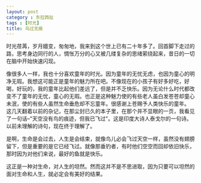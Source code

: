 ```yaml
---
layout: post
category : 东拉西扯
tags : [时光]
title: 鸟过无痕
---
```

时光荏苒，岁月嬗变，匆匆地，我来到这个世上已有二十年多了。回首脚下走过的路，思考身边同行的人，惆怅万分的心又被几缕复杂的思绪萦绕起来，昔日的一切在脑中开始快速闪现。 
      
像很多人一样，我也十分喜欢童年的时光。因为童年的无忧无虑，也因为童心的明净无瑕。我想这可能正是童年的魅力所在吧。不像现在的小孩子有好多好吃，好喝，好玩的，我的童年比起他们差远了，但是并不乏快乐。因为无论什么时代都改变不了童年的无忧，童心的无瑕。也正是这种魅力使的有些老人虽白发苍苍却童心未泯，使的有些人虽然生命垂危却不忘童年。很感谢上苍赐予人类快乐的童年。 
 这几天翻着以前的杂记，在那尘封已久的本子里，在那个并不显眼的一页，我看见了一句话–"天空没有鸟的痕迹，但我已飞过"。这是印度大诗人泰戈尔的一句诗。以前未理解的诗句，现在终于理解了。 

 是啊，生命是会过去，人生是会结束，就像鸟儿必会飞过天空一样，虽然没有翅膀留下，但是重要的是它已经飞过。就像那垂钓者，有时他们空空而回却依旧快乐，那时因为对他们来说，最好的鱼就是快乐。 
        
这正是一种对生命，对人生的坦然。然而这并不是不思进取，因为只要可以坦然的面对生命和人生，就必定会有美好的结果。